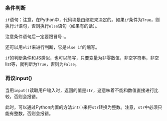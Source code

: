 ### 条件判断

`if`语句：注意，在Python中，代码块是由缩进来决定的。如果`if`条件为`True`，则执行`if`语句，否则执行`else`语句（如果有的话）。

注意条件语句后一定要跟冒号`:`。

还可以用`elif`来进行判断，它是`else if`的缩写。

`if`的判断条件和JS类似，也可以简写，只要变量为非零数值，非空字符串，非空list等，就判断为`True`，否则为`False`。

### 再议input()

当用`input()`读取用户输入时，返回的值是`str`，这意味着不能和数值直接进行比较，否则会报错。

此时，可以通过Python内置的方法`int()`来将`str`转换为整数。注意，`str`中必须只能有整数，否则会报错。

